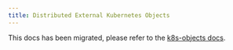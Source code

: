 ```yaml
---
title: Distributed External Kubernetes Objects
---
```


This docs has been migrated, please refer to the [k8s-objects docs](../../tutorials/k8s-object#distributed-external-kubernetes-objects).